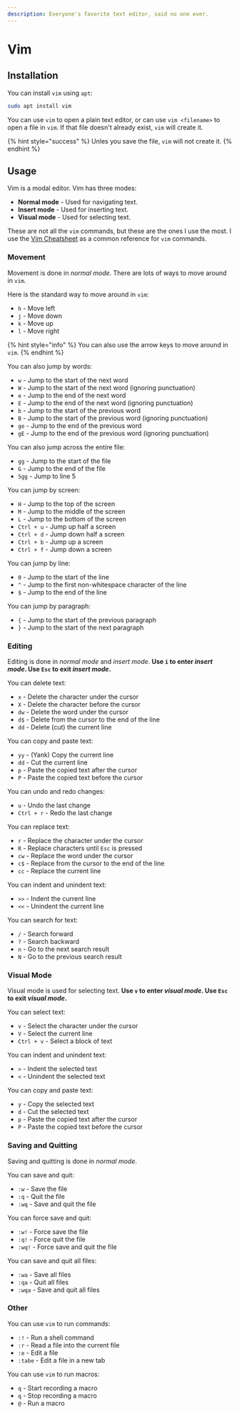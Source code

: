 ```yaml
---
description: Everyone's favorite text editor, said no one ever.
---
```


# Vim

## Installation

You can install `vim` using `apt`:

```bash
sudo apt install vim
```

You can use `vim` to open a plain text editor, or can use `vim <filename>` to open a file in `vim`.  If that file doesn't already exist, `vim` will create it.

{% hint style="success" %}
Unles you save the file, `vim` will not create it.
{% endhint %}

## Usage
Vim is a modal editor.  Vim has three modes:
* **Normal mode** - Used for navigating text.
* **Insert mode** - Used for inserting text.
* **Visual mode** - Used for selecting text.

These are not all the `vim` commands, but these are the ones I use the most.  I use the [Vim Cheatsheet](https://vim.rtorr.com/) as a common reference for `vim` commands.

### Movement
Movement is done in *normal mode*. There are lots of ways to move around in `vim`.

Here is the standard way to move around in `vim`:
* `h` - Move left
* `j` - Move down
* `k` - Move up
* `l` - Move right

{% hint style="info" %}
You can also use the arrow keys to move around in `vim`.
{% endhint %}

You can also jump by words:
* `w` - Jump to the start of the next word
* `W` - Jump to the start of the next word (ignoring punctuation)
* `e` - Jump to the end of the next word
* `E` - Jump to the end of the next word (ignoring punctuation)
* `b` - Jump to the start of the previous word
* `B` - Jump to the start of the previous word (ignoring punctuation)
* `ge` - Jump to the end of the previous word
* `gE` - Jump to the end of the previous word (ignoring punctuation)

You can also jump across the entire file:
* `gg` - Jump to the start of the file
* `G` - Jump to the end of the file
* `5gg` - Jump to line 5

You can jump by screen:
* `H` - Jump to the top of the screen
* `M` - Jump to the middle of the screen
* `L` - Jump to the bottom of the screen
* `Ctrl + u` - Jump up half a screen
* `Ctrl + d` - Jump down half a screen
* `Ctrl + b` - Jump up a screen
* `Ctrl + f` - Jump down a screen

You can jump by line:
* `0` - Jump to the start of the line
* `^` - Jump to the first non-whitespace character of the line
* `$` - Jump to the end of the line

You can jump by paragraph:
* `{` - Jump to the start of the previous paragraph
* `}` - Jump to the start of the next paragraph

### Editing
Editing is done in *normal mode* and *insert mode*.  **Use `i` to enter *insert mode*.  Use `Esc` to exit *insert mode*.**

You can delete text:
* `x` - Delete the character under the cursor
* `X` - Delete the character before the cursor
* `dw` - Delete the word under the cursor
* `d$` - Delete from the cursor to the end of the line
* `dd` - Delete (cut) the current line

You can copy and paste text:
* `yy` - (Yank) Copy the current line
* `dd` - Cut the current line
* `p` - Paste the copied text after the cursor
* `P` - Paste the copied text before the cursor

You can undo and redo changes:
* `u` - Undo the last change
* `Ctrl + r` - Redo the last change

You can replace text:
* `r` - Replace the character under the cursor
* `R` - Replace characters until `Esc` is pressed
* `cw` - Replace the word under the cursor
* `c$` - Replace from the cursor to the end of the line
* `cc` - Replace the current line

You can indent and unindent text:
* `>>` - Indent the current line
* `<<` - Unindent the current line

You can search for text:
* `/` - Search forward
* `?` - Search backward
* `n` - Go to the next search result
* `N` - Go to the previous search result

### Visual Mode
Visual mode is used for selecting text.  **Use `v` to enter *visual mode*.  Use `Esc` to exit *visual mode*.**

You can select text:
* `v` - Select the character under the cursor
* `V` - Select the current line
* `Ctrl + v` - Select a block of text

You can indent and unindent text:
* `>` - Indent the selected text
* `<` - Unindent the selected text

You can copy and paste text:
* `y` - Copy the selected text
* `d` - Cut the selected text
* `p` - Paste the copied text after the cursor
* `P` - Paste the copied text before the cursor

### Saving and Quitting
Saving and quitting is done in *normal mode*.

You can save and quit:
* `:w` - Save the file
* `:q` - Quit the file
* `:wq` - Save and quit the file

You can force save and quit:
* `:w!` - Force save the file
* `:q!` - Force quit the file
* `:wq!` - Force save and quit the file

You can save and quit all files:
* `:wa` - Save all files
* `:qa` - Quit all files
* `:wqa` - Save and quit all files

### Other
You can use `vim` to run commands:
* `:!` - Run a shell command
* `:r` - Read a file into the current file
* `:e` - Edit a file
* `:tabe` - Edit a file in a new tab

You can use `vim` to run macros:
* `q` - Start recording a macro
* `q` - Stop recording a macro
* `@` - Run a macro